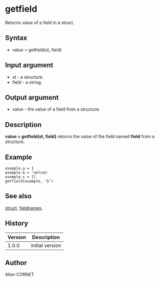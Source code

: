 

# getfield

Returns value of a field in a struct.

## Syntax

- value = getfield(st, field)

## Input argument

 - st - a structure.
 - field - a string.

## Output argument

 - value - the value of a field from a structure.

## Description


  <p><b>value = getfield(st, field)</b> returns the value of the field named <b>field</b> from a structure.</p>


## Example

```Nelson
example.a = 1
example.b = 'nelson'
example.c = []
getfield(example, 'b')
```

## See also

[struct](struct.md), [fieldnames](fieldnames.md).
## History

|Version|Description|
|------|------|
|1.0.0|initial version|


## Author

Allan CORNET



